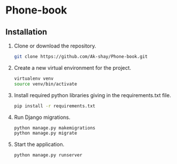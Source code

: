 # Phone-book
## Installation
1. Clone or download the repository.
    ```bash
    git clone https://github.com/Ak-shay/Phone-book.git
    ```
2. Create a new virtual environment for the project.
    ```bash
    virtualenv venv
    source venv/bin/activate
    ```
3. Install required python libraries giving in the requirements.txt file.
    ```bash
    pip install -r requirements.txt
    ```
4. Run Django migrations.
    ```bash
    python manage.py makemigrations
    python manage.py migrate
    ```
5. Start the application.
    ```bash
    python manage.py runserver
    ```
